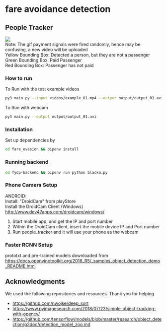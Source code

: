 # fare avoidance detection

## People Tracker

![](passenger_fare_detection.gif)<br />
Note: The gif payment signals were fired randomly, hence may be confusing, a new video will be uploaded<br />
Yellow Bounding Box: Detected a person, but they are not a passenger<br />
Green Bounding Box: Paid Passenger<br />
Red Bounding Box: Passenger has not paid<br />


### How to run
To Run with the test example videos
```bash
py3 main.py --input videos/example_01.mp4 --output output/output_01.avi
```

To Run with webcam
```bash
py3 main.py --output output/output_01.avi
```

### Installation
Set up dependencies by
```bash
cd fare_evasion && pipenv install
```

### Running backend
```bash
cd fydp-backend && pipenv run python blacka.py
```

### Phone Camera Setup
ANDROID:<br />
Install: "DroidCam" from playStore<br />
Install the DroidCam Client (Windows) <br />
http://www.dev47apps.com/droidcam/windows/

1. Start mobile app, and get the IP and port number
2. Within the DroidCam client, insert the mobile device IP and Port number
3. Run people_tracker and it will use your phone as the webcam

### Faster RCNN Setup
prototxt and pre-trained models downloaded from 
https://docs.openvinotoolkit.org/2018_R5/_samples_object_detection_demo_README.html


## Acknowledgments
We used the following repositories and resources. Thank you for helping
* https://github.com/nwojke/deep_sort
* https://www.pyimagesearch.com/2018/07/23/simple-object-tracking-with-opencv/
* https://github.com/tensorflow/models/blob/master/research/object_detection/g3doc/detection_model_zoo.md
